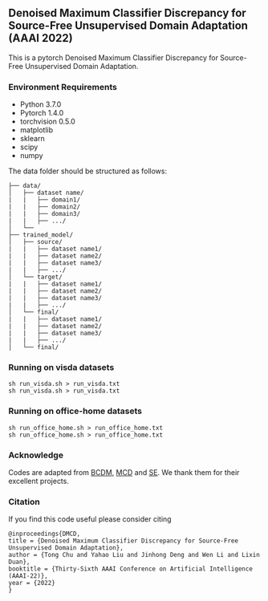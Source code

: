 ## Denoised Maximum Classifier Discrepancy for Source-Free Unsupervised Domain Adaptation (AAAI 2022)

This is a pytorch Denoised Maximum Classifier Discrepancy for Source-Free Unsupervised Domain Adaptation.

### Environment Requirements
- Python 3.7.0
- Pytorch 1.4.0
- torchvision 0.5.0
- matplotlib
- sklearn
- scipy
- numpy

The data folder should be structured as follows:

```
├── data/
│   ├── dataset name/     
|   |   ├── domain1/
|   |   ├── domain2/
|   |   ├── domain3/
|   |   ├── .../
│   └── 
├── trained_model/
│   ├── source/     
|   |   ├── dataset name1/
|   |   ├── dataset name2/
|   |   ├── dataset name3/
|   |   ├── .../
│   └── target/
|   |   ├── dataset name1/
|   |   ├── dataset name2/
|   |   ├── dataset name3/
|   |   ├── .../
│   └── final/
|   |   ├── dataset name1/
|   |   ├── dataset name2/
|   |   ├── dataset name3/
|   |   ├── .../
│   └── final/
```

### Running on visda datasets
```
sh run_visda.sh > run_visda.txt 
sh run_visda.sh > run_visda.txt 
```

### Running on office-home datasets
```
sh run_office_home.sh > run_office_home.txt 
sh run_office_home.sh > run_office_home.txt
```

### Acknowledge
Codes are adapted from [BCDM](https://github.com/BIT-DA/BCDM.git), [MCD](https://github.com/mil-tokyo/MCD_DA.git) and [SE](https://github.com/Britefury/self-ensemble-visual-domain-adapt.git). We thank them for their excellent projects.


### Citation
If you find this code useful please consider citing
```
@inproceedings{DMCD,
title = {Denoised Maximum Classifier Discrepancy for Source-Free Unsupervised Domain Adaptation},
author = {Tong Chu and Yahao Liu and Jinhong Deng and Wen Li and Lixin Duan},
booktitle = {Thirty-Sixth AAAI Conference on Artificial Intelligence (AAAI-22)},    
year = {2022}
}
```
